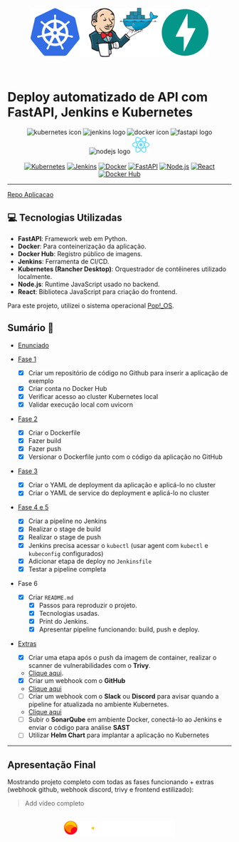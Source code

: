<p align="center">
  <img src="./assets/logos/projeto3.png" alt="Logo do Projeto 3" width="400">
</p>
<br>

# Deploy automatizado de API com FastAPI, Jenkins e Kubernetes

<div align="center">
  <img src="https://techstack-generator.vercel.app/kubernetes-icon.svg" alt="kubernetes icon" width="60" height="60" />
  <img src="https://cdn.jsdelivr.net/gh/devicons/devicon/icons/jenkins/jenkins-original.svg" alt="jenkins logo" height="50" />
  <img src="https://techstack-generator.vercel.app/docker-icon.svg" alt="docker icon" width="60" height="60" />
  <img src="https://raw.githubusercontent.com/gilbarbara/logos/main/logos/fastapi.svg" alt="fastapi logo" width="55" height="55" />
  <img src="https://cdn.jsdelivr.net/gh/devicons/devicon/icons/nodejs/nodejs-original.svg" height="40" alt="nodejs logo" />
  <img src="https://raw.githubusercontent.com/devicons/devicon/master/icons/react/react-original.svg" alt="react logo" width="40" height="40">
</div>

<br>

<div align="center">
  <a href="https://kubernetes.io/" target="_blank">
    <img src="https://img.shields.io/badge/Kubernetes-326ce5?style=for-the-badge&logo=kubernetes&logoColor=white" alt="Kubernetes" title="Kubernetes"/></a>
  <a href="https://www.jenkins.io/" target="_blank">
    <img src="https://img.shields.io/badge/Jenkins-d24939?style=for-the-badge&logo=jenkins&logoColor=white" alt="Jenkins" title="Jenkins"/></a>
  <a href="https://www.docker.com/" target="_blank">
    <img src="https://img.shields.io/badge/Docker-0db7ed?style=for-the-badge&logo=docker&logoColor=white" alt="Docker" title="Docker"/></a>
  <a href="https://fastapi.tiangolo.com/" target="_blank">
    <img src="https://img.shields.io/badge/FastAPI-009688?style=for-the-badge&logo=fastapi&logoColor=white" alt="FastAPI" title="FastAPI"/></a>
  <a href="https://nodejs.org/" target="_blank">
    <img src="https://img.shields.io/badge/Node.js-339933?style=for-the-badge&logo=node.js&logoColor=white" alt="Node.js" title="Node.js"/></a>
  <a href="https://reactjs.org/" target="_blank">
    <img src="https://img.shields.io/badge/React-20232a?style=for-the-badge&logo=react&logoColor=61dafb" alt="React" title="React"/></a>
  <a href="https://hub.docker.com/" target="_blank">
    <img src="https://img.shields.io/badge/Docker_Hub-003f8c?style=for-the-badge&logo=docker&logoColor=white" alt="Docker Hub" title="Docker Hub"/></a>
</div>

---

[Repo Aplicacao](https://github.com/andrrade/Aplicacao-Exemplo-Project3)

## 💻 Tecnologias Utilizadas

* **FastAPI**: Framework web em Python.
* **Docker**: Para conteinerização da aplicação.
* **Docker Hub**: Registro público de imagens.
* **Jenkins**: Ferramenta de CI/CD.
* **Kubernetes (Rancher Desktop)**: Orquestrador de contêineres utilizado localmente.
* **Node.js**: Runtime JavaScript usado no backend.
* **React**: Biblioteca JavaScript para criação do frontend.

Para este projeto, utilizei o sistema operacional [Pop!\_OS](https://system76.com/pop/).

## Sumário 📝

- [Enunciado](https://github.com/andrrade/Project3-CompassUOL-DevSecOps/blob/main/PB-Projeto-DevOps.pdf)

- [Fase 1](https://github.com/andrrade/Project3-CompassUOL-DevSecOps/blob/main/Fases/01-Preparacao-do-Projeto/README.md)  
  - [X] Criar um repositório de código no Github para inserir a aplicação de exemplo  
  - [X] Criar conta no Docker Hub  
  - [X] Verificar acesso ao cluster Kubernetes local  
  - [X] Validar execução local com uvicorn  

- [Fase 2](https://github.com/andrrade/Project3-CompassUOL-DevSecOps/blob/main/Fases/02-Conteinerizacao-com-Docker/README.md)  
  - [X] Criar o Dockerfile  
  - [X] Fazer build
  - [X] Fazer push
  - [X] Versionar o Dockerfile junto com o código da aplicação no GitHub  

- [Fase 3](https://github.com/andrrade/Project3-CompassUOL-DevSecOps/blob/main/Fases/03-Arquivos-de-Deploy-no-Kubernetes/README.md)  
  - [X] Criar o YAML de deployment da aplicação e aplicá-lo no cluster  
  - [X] Criar o YAML de service do deployment e aplicá-lo no cluster  

- [Fase 4 e 5](https://github.com/andrrade/Project3-CompassUOL-DevSecOps/tree/main/Fases/04-05-Jenkins-Deploy-no-Kubernetes)  
  - [X] Criar a pipeline no Jenkins  
  - [X] Realizar o stage de build  
  - [X] Realizar o stage de push  
  - [X] Jenkins precisa acessar o `kubectl` (usar agent com `kubectl` e `kubeconfig` configurados)  
  - [X] Adicionar etapa de deploy no `Jenkinsfile`  
  - [X] Testar a pipeline completa 

- Fase 6
  - [X] Criar `README.md`
    - [X] Passos para reproduzir o projeto.
    - [X] Tecnologias usadas.
    - [X] Print do Jenkins.
    - [X] Apresentar pipeline funcionando: build, push e deploy.  

- [Extras](https://github.com/andrrade/Project3-CompassUOL-DevSecOps/tree/main/Fases/07-Desafios-Extras)  

  - [X] Criar uma etapa após o push da imagem de container, realizar o scanner de vulnerabilidades com o **Trivy**. 
  - [Clique aqui](https://github.com/andrrade/Project3-CompassUOL-DevSecOps/blob/main/Fases/07-Desafios-Extras/fase06-extra-trivy/README.md).
  - [X] Criar um webhook com o **GitHub** 
  - [Clique aqui](https://github.com/andrrade/Project3-CompassUOL-DevSecOps/blob/main/Fases/07-Desafios-Extras/fase07-extra-webhook-github/README.md)
  - [ ] Criar um webhook com o **Slack** ou **Discord** para avisar quando a pipeline for atualizada no ambiente Kubernetes. 
  - [Clique aqui](https://github.com/andrrade/Project3-CompassUOL-DevSecOps/blob/main/Fases/07-Desafios-Extras/fase08-extra-webhook-discord/README.md)
  - [ ] Subir o **SonarQube** em ambiente Docker, conectá-lo ao Jenkins e enviar o código para análise **SAST**  
  - [ ] Utilizar **Helm Chart** para implantar a aplicação no Kubernetes  

---

## Apresentação Final

Mostrando projeto completo com todas as fases funcionando + extras (webhook github, webhook discord, trivy e frontend estilizado):

> Add vídeo completo

<p align="center">
  <br>
  <img src="./assets/logos/compassUol.png" alt="CompassUOL Logo" width="250">
</p>
